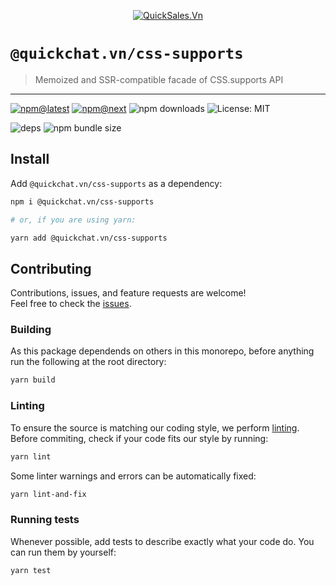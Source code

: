 <!--header-->

<p align="center">
  <a href="https://quickchat.vn" title="QuickSales.Vn">
    <img src="https://github.com/QuickSales/QuickSales.Vn.Artwork/raw/master/Logos/2020/png/logo-horizontal-red.png" alt="QuickSales.Vn" />
  </a>
</p>

# `@quickchat.vn/css-supports`

> Memoized and SSR-compatible facade of CSS.supports API

---

[![npm@latest](https://img.shields.io/npm/v/@quickchat.vn/css-supports/latest?style=flat-square)](https://www.npmjs.com/package/@quickchat.vn/css-supports/v/latest) [![npm@next](https://img.shields.io/npm/v/@quickchat.vn/css-supports/next?style=flat-square)](https://www.npmjs.com/package/@quickchat.vn/css-supports/v/next) ![npm downloads](https://img.shields.io/npm/dw/@quickchat.vn/css-supports?style=flat-square) ![License: MIT](https://img.shields.io/npm/l/@quickchat.vn/css-supports?style=flat-square)

![deps](https://img.shields.io/librariesio/release/npm/@quickchat.vn/css-supports?style=flat-square) ![npm bundle size](https://img.shields.io/bundlephobia/min/@quickchat.vn/css-supports?style=flat-square)

<!--/header-->

## Install

<!--install-->

Add `@quickchat.vn/css-supports` as a dependency:

```sh
npm i @quickchat.vn/css-supports

# or, if you are using yarn:

yarn add @quickchat.vn/css-supports
```

<!--/install-->

## Contributing

<!--contributing(msg)-->

Contributions, issues, and feature requests are welcome!<br />
Feel free to check the [issues](https://github.com/QuickSales/fuselage/issues).

<!--/contributing(msg)-->

### Building

As this package dependends on others in this monorepo, before anything run the following at the root directory:

<!--yarn(build)-->

```sh
yarn build
```

<!--/yarn(build)-->

### Linting

To ensure the source is matching our coding style, we perform [linting](<https://en.wikipedia.org/wiki/Lint_(software)>).
Before commiting, check if your code fits our style by running:

<!--yarn(lint)-->

```sh
yarn lint
```

<!--/yarn(lint)-->

Some linter warnings and errors can be automatically fixed:

<!--yarn(lint-and-fix)-->

```sh
yarn lint-and-fix
```

<!--/yarn(lint-and-fix)-->

### Running tests

Whenever possible, add tests to describe exactly what your code do. You can run them by yourself:

<!--yarn(test)-->

```sh
yarn test
```

<!--/yarn(test)-->
